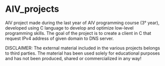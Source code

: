 # AIV_projects
AIV project made during the last year of AIV programming course (3° year), developed using C language to develop and optimize low-level programming skills. 
The goal of the project is to create a client in C that request IPv4 address of given domain to DNS server.

DISCLAIMER:
The external material included in the various projects belongs to third parties. 
The material has been used solely for educational purposes and has not been produced, shared or commercialized in any way!